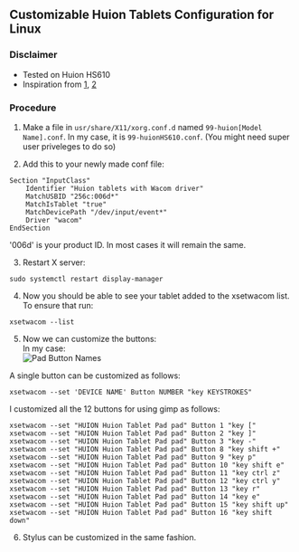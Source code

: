 ## Customizable Huion Tablets Configuration for Linux

### Disclaimer
- Tested on Huion HS610
- Inspiration from [1](https://askubuntu.com/questions/500141/huion-h610-tablet), [2](https://askubuntu.com/questions/1000869/how-to-run-the-new-huion-tablets-on-linux)

### Procedure
1. Make a file in `usr/share/X11/xorg.conf.d` named `99-huion[Model Name].conf`. In my case, it is `99-huionHS610.conf`. (You might need super user  priveleges to do so)

2. Add this to your newly made conf file:
```
Section "InputClass"
    Identifier "Huion tablets with Wacom driver"
    MatchUSBID "256c:006d*"
    MatchIsTablet "true"
    MatchDevicePath "/dev/input/event*"
    Driver "wacom"
EndSection
```
'006d' is your product ID. In most cases it will remain the same.

3. Restart X server:
```
sudo systemctl restart display-manager
```

4. Now you should be able to see your tablet added to the xsetwacom list. To ensure that run:
```
xsetwacom --list
```

5. Now we can customize the buttons:  
In my case:  
![Pad Button Names](assets/Pad-Button-Names.png)  

A single button can be customized as follows:
```
xsetwacom --set 'DEVICE NAME' Button NUMBER "key KEYSTROKES"
```
I customized all the 12 buttons for using gimp as follows:
```
xsetwacom --set "HUION Huion Tablet Pad pad" Button 1 "key ["
xsetwacom --set "HUION Huion Tablet Pad pad" Button 2 "key ]"
xsetwacom --set "HUION Huion Tablet Pad pad" Button 3 "key -"
xsetwacom --set "HUION Huion Tablet Pad pad" Button 8 "key shift +"
xsetwacom --set "HUION Huion Tablet Pad pad" Button 9 "key p"
xsetwacom --set "HUION Huion Tablet Pad pad" Button 10 "key shift e"
xsetwacom --set "HUION Huion Tablet Pad pad" Button 11 "key ctrl z"
xsetwacom --set "HUION Huion Tablet Pad pad" Button 12 "key ctrl y"
xsetwacom --set "HUION Huion Tablet Pad pad" Button 13 "key r"
xsetwacom --set "HUION Huion Tablet Pad pad" Button 14 "key e"
xsetwacom --set "HUION Huion Tablet Pad pad" Button 15 "key shift up"
xsetwacom --set "HUION Huion Tablet Pad pad" Button 16 "key shift down"
```

6. Stylus can be customized in the same fashion.